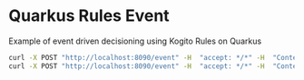 Quarkus Rules Event
=====================================================================

Example of event driven decisioning using Kogito Rules on Quarkus


```sh
curl -X POST "http://localhost:8090/event" -H  "accept: */*" -H  "Content-Type: application/json" -d "{\"readingDateTime\":\"2021-03-13T11:00:00.000Z\",\"temperature\":0}"
curl -X POST "http://localhost:8090/event" -H  "accept: */*" -H  "Content-Type: application/json" -d "{\"readingDateTime\":\"2021-03-13T11:00:10.000Z\",\"temperature\":10}"
```
